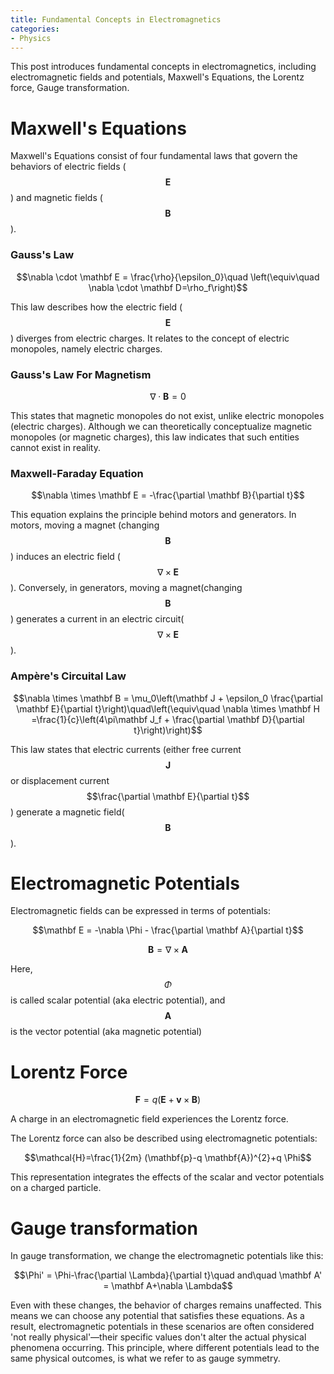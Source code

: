```yaml
---
title: Fundamental Concepts in Electromagnetics
categories:
- Physics
---
```

This post introduces fundamental concepts in electromagnetics, including electromagnetic fields and potentials, Maxwell's Equations, the Lorentz force, Gauge transformation.

<!-- more -->

# Maxwell's Equations
Maxwell's Equations consist of four fundamental laws that govern the behaviors of electric fields ($$\mathbf E$$) and magnetic fields ($$\mathbf B$$).


### Gauss's Law
$$\nabla \cdot \mathbf E = \frac{\rho}{\epsilon_0}\quad \left(\equiv\quad \nabla \cdot \mathbf D=\rho_f\right)$$

This law describes how the electric field ($$\mathbf E$$) diverges from electric charges. It relates to the concept of electric monopoles, namely electric charges.

### Gauss's Law For Magnetism
$$\nabla \cdot \mathbf B = 0$$

This states that magnetic monopoles do not exist, unlike electric monopoles (electric charges). Although we can theoretically conceptualize magnetic monopoles (or magnetic charges), this law indicates that such entities cannot exist in reality.

### Maxwell-Faraday Equation
$$\nabla \times \mathbf E = -\frac{\partial \mathbf B}{\partial t}$$

This equation explains the principle behind motors and generators. In motors, moving a magnet (changing $$\mathbf B$$) induces an electric field ($$\nabla \times \mathbf E$$).
Conversely, in generators, moving a magnet(changing $$\mathbf B$$) generates a current in an electric circuit($$\nabla \times \mathbf E$$).

### Ampère's Circuital Law
$$\nabla \times \mathbf B = \mu_0\left(\mathbf J + \epsilon_0 \frac{\partial \mathbf E}{\partial t}\right)\quad\left(\equiv\quad \nabla \times \mathbf H =\frac{1}{c}\left(4\pi\mathbf J_f + \frac{\partial \mathbf D}{\partial t}\right)\right)$$

This law states that electric currents (either free current $$\mathbf J$$ or displacement current $$\frac{\partial \mathbf E}{\partial t}$$) generate a magnetic field($$\mathbf B$$).

# Electromagnetic Potentials
Electromagnetic fields can be expressed in terms of potentials:

$$\mathbf E = -\nabla \Phi - \frac{\partial \mathbf A}{\partial t}$$

$$\mathbf B = \nabla \times \mathbf A$$

Here, $$\Phi$$ is called scalar potential (aka electric potential), and $$\mathbf A$$ is the vector potential (aka magnetic potential)

# Lorentz Force
$$\mathbf F = q\left(\mathbf E + \mathbf v \times \mathbf B\right)$$

A charge in an electromagnetic field experiences the Lorentz force.

The Lorentz force can also be described using electromagnetic potentials:

$$\mathcal{H}=\frac{1}{2m} (\mathbf{p}-q \mathbf{A})^{2}+q \Phi$$

This representation integrates the effects of the scalar and vector potentials on a charged particle.

# Gauge transformation
In gauge transformation, we change the electromagnetic potentials like this:

$$\Phi' = \Phi-\frac{\partial \Lambda}{\partial t}\quad and\quad \mathbf A' = \mathbf A+\nabla \Lambda$$

Even with these changes, the behavior of charges remains unaffected. This means we can choose any potential that satisfies these equations. As a result, electromagnetic potentials in these scenarios are often considered 'not really physical'—their specific values don't alter the actual physical phenomena occurring. This principle, where different potentials lead to the same physical outcomes, is what we refer to as gauge symmetry.
